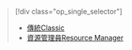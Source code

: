 > [!div class="op_single_selector"]
> * [<span data-ttu-id="e52e0-101">傳統</span><span class="sxs-lookup"><span data-stu-id="e52e0-101">Classic</span></span>](../articles/virtual-machines/windows/classic/troubleshoot-deployment-new-vm.md?toc=%2fazure%2fvirtual-machines%2fwindows%2fclassic%2ftoc.json)
> * [<span data-ttu-id="e52e0-102">資源管理員</span><span class="sxs-lookup"><span data-stu-id="e52e0-102">Resource Manager</span></span>](../articles/virtual-machines/windows/troubleshoot-deployment-new-vm.md?toc=%2fazure%2fvirtual-machines%2fwindows%2ftoc.json)
> 
> 


